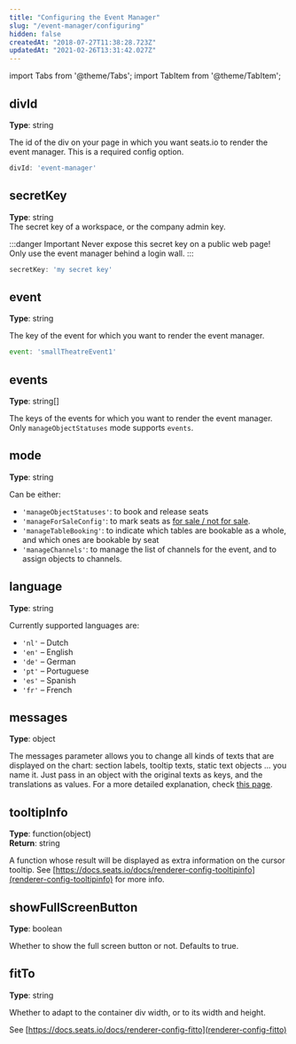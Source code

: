 ```yaml
---
title: "Configuring the Event Manager"
slug: "/event-manager/configuring"
hidden: false
createdAt: "2018-07-27T11:38:28.723Z"
updatedAt: "2021-02-26T13:31:42.027Z"
---
```


import Tabs from '@theme/Tabs';
import TabItem from '@theme/TabItem';

## divId
**Type**: string  

The id of the div on your page in which you want seats.io to render the event manager. This is a required config option.

```javascript
divId: 'event-manager'
```

## secretKey
**Type**: string  
The secret key of a workspace, or the company admin key.

:::danger Important
Never expose this secret key on a public web page! Only use the event manager behind a login wall.
:::

```javascript
secretKey: 'my secret key'
```

## event
**Type**: string  

The key of the event for which you want to render the event manager.

```javascript
event: 'smallTheatreEvent1'
```

## events
**Type**: string[]  

The keys of the events for which you want to render the event manager. Only `manageObjectStatuses` mode supports `events`.

## mode
**Type**: string  

Can be either:

- `'manageObjectStatuses'`: to book and release seats
- `'manageForSaleConfig'`: to mark seats as [for sale / not for sale](api-for-sale-not-for-sale).
- `'manageTableBooking'`: to indicate which tables are bookable as a whole, and which ones are bookable by seat
- `'manageChannels'`: to manage the list of channels for the event, and to assign objects to channels. 

## language
**Type**: string  

Currently supported languages are:
- `'nl'` – Dutch
- `'en'` – English
- `'de'` – German
- `'pt'` – Portuguese
- `'es'` – Spanish
- `'fr'` – French

## messages
**Type**: object  

The messages parameter allows you to change all kinds of texts that are displayed on the chart: section labels, tooltip texts, static text objects ... you name it.
Just pass in an object with the original texts as keys, and the translations as values.
For a more detailed explanation, check [this page](http://support.seats.io/integrating-seats-io/multi-language-i18n-support).

## tooltipInfo
**Type**: function(object)  
**Return**: string

A function whose result will be displayed as extra information on the cursor tooltip.
See [https://docs.seats.io/docs/renderer-config-tooltipinfo](renderer-config-tooltipinfo) for more info.

## showFullScreenButton
**Type**: boolean  

Whether to show the full screen button or not. Defaults to true.

## fitTo
**Type**: string  

Whether to adapt to the container div width, or to its width and height.

See [https://docs.seats.io/docs/renderer-config-fitto](renderer-config-fitto)
